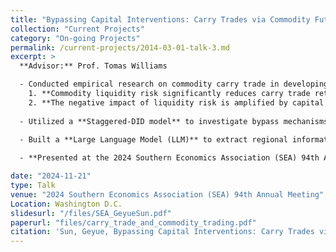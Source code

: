 ```yaml
---
title: "Bypassing Capital Interventions: Carry Trades via Commodity Futures Market"
collection: "Current Projects"
category: "On-going Projects"
permalink: /current-projects/2014-03-01-talk-3.md
excerpt: >
  **Advisor:** Prof. Tomas Williams

  - Conducted empirical research on commodity carry trade in developing countries, testing two key hypotheses:  
    1. **Commodity liquidity risk significantly reduces carry trade returns** (estimated impact: -0.226).  
    2. **The negative impact of liquidity risk is amplified by capital controls**.
    
  - Utilized a **Staggered-DID model** to investigate bypass mechanisms in response to diverse capital control policies. The analysis was based on **daily capital intervention data (4,000 events)** from the Global Trade Alert (GTA) dataset.
  
  - Built a **Large Language Model (LLM)** to extract regional information from **25,035 commodity contracts** in the Refinitiv dataset. Merged this with Bloomberg’s daily carry trade returns to assess the influence of liquidity risk on carry trade returns and develop a quantitative model for the **commodity-carry trade market equilibrium**.  

  - **Presented at the 2024 Southern Economics Association (SEA) 94th Annual Meeting** on November 2024.

date: "2024-11-21"
type: Talk
venue: "2024 Southern Economics Association (SEA) 94th Annual Meeting"
Location: Washington D.C.
slidesurl: "/files/SEA_GeyueSun.pdf"
paperurl: "files/carry_trade_and_commodity_trading.pdf"
citation: 'Sun, Geyue, Bypassing Capital Interventions: Carry Trades via Commodity Futures Market (December 30, 2024). Available at SSRN: https://ssrn.com/abstract=5077136 or http://dx.doi.org/10.2139/ssrn.5077136'
---
```


